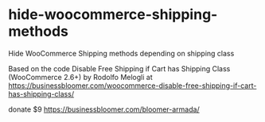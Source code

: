 # hide-woocommerce-shipping-methods
Hide WooCommerce Shipping methods depending on shipping class 

Based on the code Disable Free Shipping if Cart has Shipping Class (WooCommerce 2.6+)
by Rodolfo Melogli at https://businessbloomer.com/woocommerce-disable-free-shipping-if-cart-has-shipping-class/

donate $9  https://businessbloomer.com/bloomer-armada/
